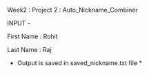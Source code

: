 Week2 : Project 2 : Auto_Nickname_Combiner

INPUT -

First Name : Rohit

Last Name : Raj
* Output is saved in saved_nickname.txt file *
